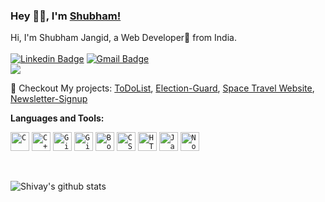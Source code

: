 ### Hey 👋🏽, I'm [Shubham!](https://shivaylaba.me)

<!-- (https://shivaylamba.me)  -->

Hi, I'm Shubham Jangid, a Web Developer🚀 from India. <br> <br>
[![Linkedin Badge](https://img.shields.io/badge/-mocamboo-blue?style=social&logo=Linkedin&logoColor=blue&link=https://www.linkedin.com/in/mocamboo)](https://www.linkedin.com/in/mocamboo/)
[![Gmail Badge](https://img.shields.io/badge/-GMail-c14438?style=social&logo=Gmail&logoColor=red&link=mailto:shubham0jangid@gmail.com)](mailto:shubham0jangid@gmail.com)
<br />
![](https://visitor-badge.glitch.me/badge?page_id=mocamboo.mocamboo) <br>

🔭 Checkout My projects: [ToDoList](https://todolist-app-project-shubham.herokuapp.com/), [Election-Guard](https://election-guard-project-shubham.herokuapp.com/), [Space Travel Website](https://space-tour-plan.netlify.app/index.html), [Newsletter-Signup](https://newsletter-signup-kshitijanand.herokuapp.com/)

**Languages and Tools:**

<p align="centre"> 
     <code><img width="30px" src="https://img.icons8.com/color/3x/c-programming.png" title="C"/></code>
<code><img width="30px" src="https://img.icons8.com/color/4x/c-plus-plus-logo.png" title="C++"/></code>
<!-- <code><img width="30px" src="https://img.icons8.com/color/4x/000000/python.png" title="Python"/></code> -->
<!-- <code><img width="30px" src="https://img.icons8.com/color/4x/000000/java.png" title ="Java"/></code> -->
<!-- <code><img width="30px" src="https://img.icons8.com/plasticine/100/000000/react.png" title="React"/></code> -->
<!-- <code><img width="30px" src="https://img.icons8.com/ios/4x/00758f/mysql-logo.png" title="MySQL"/></code> -->
<!-- <code><img width="30px" src="https://img.icons8.com/dusk/64/000000/database-restore.png" title="Database"/></code> -->
<code><img width="30px" src="https://img.icons8.com/fluent/8x/github.png" title="GitHub"/></code>
<code><img width="30px" src="https://img.icons8.com/color/2x/git.png" title="Git"/></code>
<code><img width="30px" src="https://img.icons8.com/color/2x/bootstrap.png" title="Bootstrap"/></code>
<code><img width="30px" src="https://img.icons8.com/color/48/000000/css3.png" title="CSS"/></code>
<code><img width="30px" src="https://img.icons8.com/color/48/000000/html-5.png" title="HTML"/></code>
<code><img width="30px" src="https://img.icons8.com/color/48/000000/javascript.png" title="Javascript"/></code>
<!-- <code><img width="30px" src="https://img.icons8.com/color/8x/000000/mongodb.png" title="MongoDB"/></code> -->
<code><img width="30px" src="https://img.icons8.com/color/8x/000000/nodejs.png" title="Nodejs"/></code>
<!-- <code><img width="30px" src="https://img.icons8.com/color/8x/000000/tensorflow.png" title="Tensorflow"/></code> -->
</p>
<br>

![Shivay's github stats](https://github-readme-stats.vercel.app/api?username=mocamboo&show_icons=true&hide_border=true)
